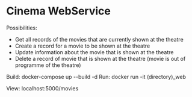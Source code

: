 # Cinema WebService

Possibilities:
- Get all records of the movies that are currently shown at the theatre
- Create a record for a movie to be shown at the theatre
- Update information about the movie that is shown at the theatre
- Delete a record of movie that is shown at the theatre (movie is out of programme of the theatre)

Build: docker-compose up --build -d
Run:   docker run -it (directory)_web 

View: localhost:5000/movies
